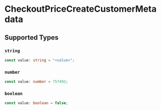 # CheckoutPriceCreateCustomerMetadata


## Supported Types

### `string`

```typescript
const value: string = "<value>";
```

### `number`

```typescript
const value: number = 757492;
```

### `boolean`

```typescript
const value: boolean = false;
```

